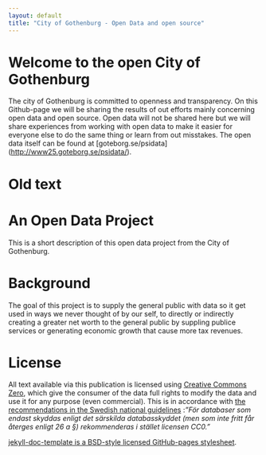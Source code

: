 ```yaml
---
layout: default
title: "City of Gothenburg - Open Data and open source"
---
```


# Welcome to the open City of Gothenburg

The city of Gothenburg is committed to openness and transparency. On this Github-page we will be sharing the results of out efforts mainly concerning open data and open source. Open data will not be shared here but we will share experiences from working with open data to make it easier for everyone else to do the same thing or learn from out misstakes. The open data itself can be found at [goteborg.se/psidata] (http://www25.goteborg.se/psidata/).




# Old text

# An Open Data Project

This is a short description of this open data project from the City of Gothenburg.

# Background

The goal of this project is to supply the general public with data so it get used in ways we never thought of by our self, 
to directly or indirectly creating a greater net worth to the general public by suppling publice services or generating
economic growth that cause more tax revenues.

# License

All text available via this publication is licensed using
[Creative Commons Zero](https://creativecommons.org/publicdomain/zero/1.0/), which give the consumer of the data full
rights to modify the data and use it for any purpose (even commercial). This is in accordance with
[the recommendations in the Swedish national guidelines](http://www.vidareutnyttjande.se/juridik-och-rekommendationer/tillgangligorande-pa-natet-huvudalternativet/vilka-informationsresurser-bor-finnas-tillgangliga/myndighetens-villkor-for-vidareutnyttjande-etc/)
:_”För databaser som endast skyddas enligt det särskilda databasskyddet (men som inte fritt får återges enligt 26 a §)
rekommenderas i stället licensen CC0.”_

[jekyll-doc-template is a BSD-style licensed GitHub-pages stylesheet](http://bruth.github.io/jekyll-docs-template/dev/license.html).
